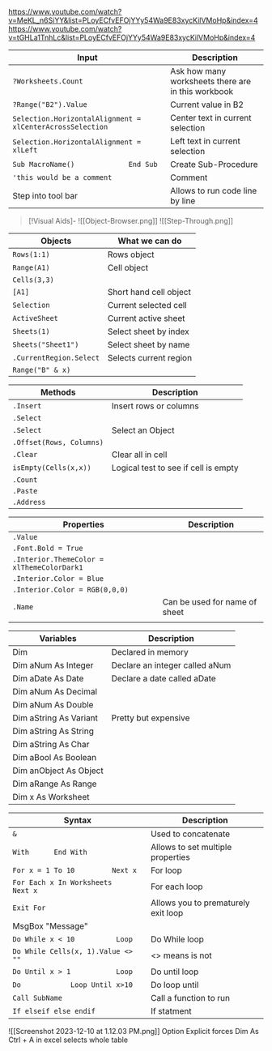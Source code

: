 https://www.youtube.com/watch?v=MeKL_n6SiYY&list=PLoyECfvEFOjYYy54Wa9E83xycKilVMoHp&index=4
https://www.youtube.com/watch?v=tGHLa1TnhLc&list=PLoyECfvEFOjYYy54Wa9E83xycKilVMoHp&index=4


| Input                                                     | Description                                        |
| --------------------------------------------------------- | -------------------------------------------------- |
| `?Worksheets.Count`                                       | Ask how many worksheets there are in this workbook |
| `?Range("B2").Value`                                      | Current value in B2                                |
| `Selection.HorizontalAlignment = xlCenterAcrossSelection` | Center text in current selection                   |
| `Selection.HorizontalAlignment = xlLeft`                  | Left text in current selection                     |
| ```Sub MacroName()             End Sub```                 | Create Sub-Procedure                               |
| ```'this would be a comment```                            | Comment                                            |
| Step into tool bar                                        | Allows to run code line by line                    |

> [!Visual Aids]-
> ![[Object-Browser.png]]
> ![[Step-Through.png]]

| Objects                 | What we can do         |
| ----------------------- | ---------------------- |
| `Rows(1:1)`             | Rows object            |
| `Range(A1)`             | Cell object            |
| `Cells(3,3)`            |                        |
| `[A1]`                  | Short hand cell object |
| `Selection`             | Current selected cell  |
| `ActiveSheet`           | Current active sheet   |
| `Sheets(1)`             | Select sheet by index  |
| `Sheets("Sheet1")`      | Select sheet by name   |
| `.CurrentRegion.Select` | Selects current region |
| `Range("B" & x)  `      |                        |


| Methods                  | Description                          |
| ------------------------ | ------------------------------------ |
| `.Insert`                | Insert rows or columns               |
| `.Select`                |                                      |
| `.Select`                | Select an Object                     |
| `.Offset(Rows, Columns)` |                                      |
| `.Clear`                 | Clear all in cell                    |
| `isEmpty(Cells(x,x))`    | Logical test to see if cell is empty |
| `.Count`                 |                                      |
| `.Paste`                 |                                      |
| `.Address`                         |                                      |

| Properties                                 | Description                   |
| ------------------------------------------ | ----------------------------- |
| `.Value`                                   |                               |
| `.Font.Bold = True`                        |                               |
| `.Interior.ThemeColor = xlThemeColorDark1` |                               |
| `.Interior.Color = Blue`                   |                               |
| `.Interior.Color = RGB(0,0,0)`             |                               |
| `.Name`                                    | Can be used for name of sheet |
|                                            |                               |

| Variables              | Description                    |
| ---------------------- | ------------------------------ |
| Dim                    | Declared in memory             |
| Dim aNum As Integer    | Declare an integer called aNum |
| Dim aDate As Date      | Declare a date called aDate    |
| Dim aNum As Decimal    |                                |
| Dim aNum As Double     |                                |
| Dim aString As Variant | Pretty but expensive           |
| Dim aString As String  |                                |
| Dim aString As Char    |                                |
| Dim aBool As Boolean   |                                |
| Dim anObject As Object |                                |
| Dim aRange As Range    |                                |
| Dim x As Worksheet     |                                |

| Syntax                                     | Description                         |
| ------------------------------------------ | ----------------------------------- |
| `&`                                        | Used to concatenate                 |
| `With      End With`                       | Allows to set multiple properties   |
| `For x = 1 To 10         Next x`           | For loop                            |
| `For Each x In Worksheets          Next x` | For each loop                       |
| `Exit For`                                 | Allows you to prematurely exit loop |
| MsgBox "Message"                           |                                     |
| `Do While x < 10          Loop`            | Do While loop                       |
| `Do While Cells(x, 1).Value <> ""`         | <> means is not                     |
| `Do Until x > 1           Loop`            | Do until loop                       |
| `Do            Loop Until x>10`            | Do loop until                       |
| `Call SubName`                             | Call a function to run              |
| `If elseif else endif`                     | If statment                         | 


![[Screenshot 2023-12-10 at 1.12.03 PM.png]]
Option Explicit forces Dim As
Ctrl + A in excel selects whole table
